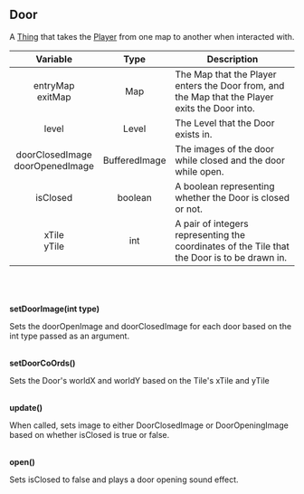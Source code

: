## Door

A [Thing](thing.md) that takes the [Player](player.md) from one map to another when interacted with.

|              Variable               |     Type      | Description                                                                                    |
|:-----------------------------------:|:-------------:|------------------------------------------------------------------------------------------------|
|        entryMap<br/>exitMap         |      Map      | The Map that the Player enters the Door from, and the Map that the Player exits the Door into. |
|                level                |     Level     | The Level that the Door exists in.                                                             |
| doorClosedImage<br/>doorOpenedImage | BufferedImage | The images of the door while closed and the door while open.                                   |
|              isClosed               |    boolean    | A boolean representing whether the Door is closed or not.                                      |
|           xTile<br/>yTile           |      int      | A pair of integers representing the coordinates of the Tile that the Door is to be drawn in.   |

\
\
\
__setDoorImage(int type)__

Sets the doorOpenImage and doorClosedImage for each door based on the int type passed as an argument.

\
__setDoorCoOrds()__

Sets the Door's worldX and worldY based on the Tile's xTile and yTile

\
__update()__

When called, sets image to either DoorClosedImage or DoorOpeningImage based on whether isClosed is true or false.

\
__open()__

Sets isClosed to false and plays a door opening sound effect.